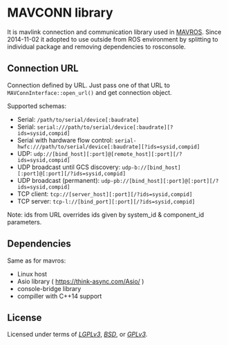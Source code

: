 MAVCONN library
===============

It is mavlink connection and communication library used in [MAVROS][mr].
Since 2014-11-02 it adopted to use outside from ROS environment
by splitting to individual package and removing dependencies to rosconsole.


Connection URL
--------------

Connection defined by URL.
Just pass one of that URL to `MAVConnInterface::open_url()` and get connection object.

Supported schemas:

  - Serial: `/path/to/serial/device[:baudrate]`
  - Serial: `serial:///path/to/serial/device[:baudrate][?ids=sysid,compid]`
  - Serial with hardware flow control: `serial-hwfc:///path/to/serial/device[:baudrate][?ids=sysid,compid]`
  - UDP: `udp://[bind_host][:port]@[remote_host][:port][/?ids=sysid,compid]`
  - UDP broadcast until GCS discovery: `udp-b://[bind_host][:port]@[:port][/?ids=sysid,compid]`
  - UDP broadcast (permanent): `udp-pb://[bind_host][:port]@[:port][/?ids=sysid,compid]`
  - TCP client: `tcp://[server_host][:port][/?ids=sysid,compid]`
  - TCP server: `tcp-l://[bind_port][:port][/?ids=sysid,compid]`

Note: ids from URL overrides ids given by system\_id & component\_id parameters.


Dependencies
------------

Same as for mavros:

  - Linux host
  - Asio library ( https://think-async.com/Asio/ )
  - console-bridge library
  - compiller with C++14 support


License
-------

Licensed under terms of [*LGPLv3*][lgpllic], [*BSD*][bsdlic], or [*GPLv3*][gpllic].


[mr]: https://github.com/mavlink/mavros
[lgpllic]: https://www.gnu.org/licenses/lgpl.html
[gpllic]: https://www.gnu.org/licenses/gpl.html
[bsdlic]: https://github.com/mavlink/mavros/blob/master/LICENSE-BSD.txt
